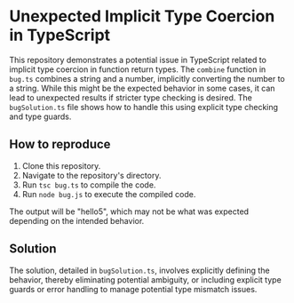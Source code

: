 # Unexpected Implicit Type Coercion in TypeScript

This repository demonstrates a potential issue in TypeScript related to implicit type coercion in function return types. The `combine` function in `bug.ts` combines a string and a number, implicitly converting the number to a string. While this might be the expected behavior in some cases, it can lead to unexpected results if stricter type checking is desired.  The `bugSolution.ts` file shows how to handle this using explicit type checking and type guards.

## How to reproduce

1. Clone this repository.
2. Navigate to the repository's directory.
3. Run `tsc bug.ts` to compile the code.
4. Run `node bug.js` to execute the compiled code.

The output will be "hello5", which may not be what was expected depending on the intended behavior.

## Solution

The solution, detailed in `bugSolution.ts`, involves explicitly defining the behavior, thereby eliminating potential ambiguity, or including explicit type guards or error handling to manage potential type mismatch issues.